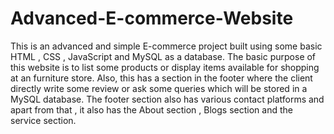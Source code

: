 # Advanced-E-commerce-Website

This is an advanced and simple E-commerce project built using some basic HTML , CSS , JavaScript and MySQL as a database. The basic purpose of this website is to list some products or display items available for shopping at an furniture store. Also, this has a section in the footer where the client directly write some review or ask some queries which will be stored in a MySQL database. The footer section also has various contact platforms and apart from that , it also has the About section , Blogs section and the service section.
